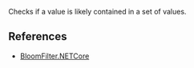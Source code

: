 Checks if a value is likely contained in a set of values.

## References

- [BloomFilter.NETCore](https://github.com/vla/BloomFilter.NetCore)
